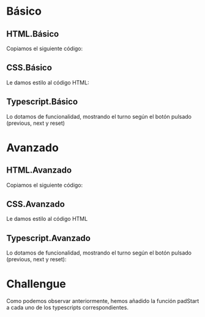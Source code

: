 # Básico

## HTML.Básico
Copiamos el siguiente código:

## CSS.Básico
Le damos estilo al código HTML:

## Typescript.Básico
Lo dotamos de funcionalidad, mostrando el turno según el botón pulsado (previous, next y reset)

# Avanzado

## HTML.Avanzado
Copiamos el siguiente código:

## CSS.Avanzado
Le damos estilo al código HTML

## Typescript.Avanzado
Lo dotamos de funcionalidad, mostrando el turno según el botón pulsado (previous, next y reset):

# Challengue
Como podemos observar anteriormente, hemos añadido la función padStart a cada uno de los typescripts correspondientes.